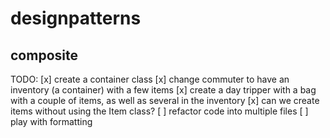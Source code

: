 # designpatterns

## composite

TODO:
[x] create a container class
[x] change commuter to have an inventory (a container) with a few items
[x] create a day tripper with a bag with a couple of items, as well as several in the inventory
[x] can we create items without using the Item class?
[ ] refactor code into multiple files
[ ] play with formatting
